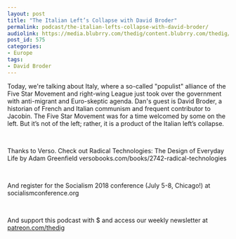 ```yaml
---
layout: post
title: "The Italian Left’s Collapse with David Broder"
permalink: podcast/the-italian-lefts-collapse-with-david-broder/
audiolink: https://media.blubrry.com/thedig/content.blubrry.com/thedig/The_Dig_-_EP_125_-_Broder_.mp3
post_id: 575
categories: 
- Europe
tags: 
- David Broder
---
```


Today, we're talking about Italy, where a so-called "populist" alliance of the Five Star Movement and right-wing League just took over the government with anti-migrant and Euro-skeptic agenda. Dan's guest is David Broder, a historian of French and Italian communism and frequent contributor to Jacobin. The Five Star Movement was for a time welcomed by some on the left. But it’s not of the left; rather, it is a product of the Italian left’s collapse.

 

Thanks to Verso. Check out Radical Technologies: The Design of Everyday Life by Adam Greenfield versobooks.com/books/2742-radical-technologies

 

And register for the Socialism 2018 conference (July 5-8, Chicago!) at socialismconference.org

 

And support this podcast with $ and access our weekly newsletter at [patreon.com/thedig](patreon.com/thedig)

 
